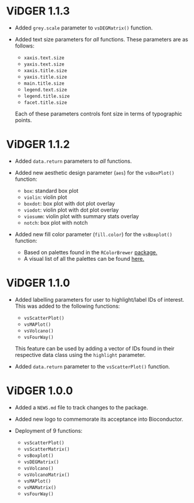 # ViDGER 1.1.3

* Added `grey.scale` parameter to `vsDEGMatrix()` function.

* Added text size parameters for *all* functions. These parameters are as
  follows:

    + `xaxis.text.size`
    + `yaxis.text.size`
    + `xaxis.title.size`
    + `yaxis.title.size`
    + `main.title.size`
    + `legend.text.size`
    + `legend.title.size`
    + `facet.title.size`

  Each of these parameters controls font size in terms of typographic points.
  


# ViDGER 1.1.2

* Added `data.return` parameters to *all* functions. 

* Added new aesthetic design parameter (`aes`) for the `vsBoxPlot()` function:

    + `box`: standard box plot
    + `violin`: violin plot
    + `boxdot`: box plot with dot plot overlay
    + `viodot`: violin plot with dot plot overlay
    + `viosumm`: violin plot with summary stats overlay
    + `notch`: box plot with notch

* Added new fill color parameter (`fill.color`) for the `vsBoxplot()` function:

    + Based on palettes found in the `RColorBrewer` 
      [package.](https://cran.r-project.org/web/packages/RColorBrewer/RColorBrewer.pdf)
    + A visual list of all the palettes can be found
      [here.](http://www.r-graph-gallery.com/38-rcolorbrewers-palettes/)



# ViDGER 1.1.0

* Added labelling parameters for user to highlight/label IDs of interest.
  This was added to the following functions:

    + `vsScatterPlot()`
    + `vsMAPlot()`
    + `vsVolcano()`
    + `vsFourWay()`

  This feature can be used by adding a vector of IDs found in their respective
  data class using the `highlight` parameter.

* Added `data.return` parameter to the `vsScatterPlot()` function.



# ViDGER 1.0.0

* Added a `NEWS.md` file to track changes to the package.

* Added new logo to commemorate its acceptance into Bioconductor.

* Deployment of 9 functions:
    + `vsScatterPlot()`
    + `vsScatterMatrix()`
    + `vsBoxplot()`
    + `vsDEGMatrix()`
    + `vsVolcano()`
    + `vsVolcanoMatrix()`
    + `vsMAPlot()`
    + `vsMAMatrix()`
    + `vsFourWay()`